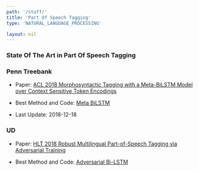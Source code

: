 ```yaml
---
path: '/stuff/'
title: 'Part Of Speech Tagging'
type: 'NATURAL_LANGUAGE_PROCESSING'

layout: nil
---
```


### State Of The Art in Part Of Speech Tagging  

### Penn Treebank

* Paper: [ACL 2018 Morphosyntactic Tagging with a Meta-BiLSTM Model over Context Sensitive Token Encodings](https://arxiv.org/pdf/1805.08237v1.pdf)

* Best Method and Code: [Meta BiLSTM](https://github.com/google/meta_tagger)

* Last Update: 2018-12-18

### UD

* Paper: [HLT 2018 Robust Multilingual Part-of-Speech Tagging via Adversarial Training](https://arxiv.org/pdf/1711.04903v2.pdf)

* Best Method and Code: [Adversarial Bi-LSTM]()

